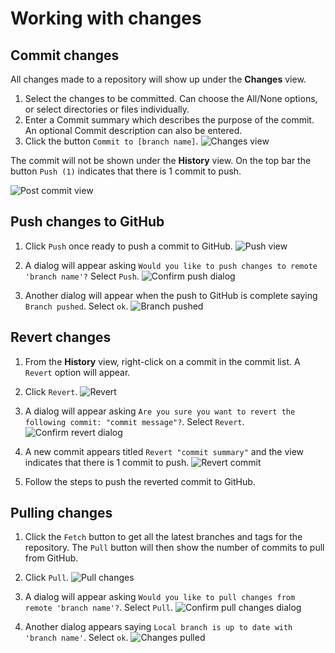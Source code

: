 # Working with changes

## Commit changes

All changes made to a repository will show up under the **Changes** view.

1. Select the changes to be committed. Can choose the All/None options, or select directories or files individually.
2. Enter a Commit summary which describes the purpose of the commit. An optional Commit description can also be entered.
3. Click the button `Commit to [branch name]`.
   <img src="images/changes-view.png" alt="Changes view"/>

The commit will not be shown under the **History** view. On the top bar the button `Push (1)` indicates that there is 1 commit to push.

<img src="images/post-commit-view.png" alt="Post commit view"/>

## Push changes to GitHub

1. Click `Push` once ready to push a commit to GitHub.
   <img src="images/push-view.png" alt="Push view"/>

2. A dialog will appear asking `Would you like to push changes to remote 'branch name'?` Select `Push`.
   <img src="images/confirm-push-changes.png" alt="Confirm push dialog"/>

3. Another dialog will appear when the push to GitHub is complete saying `Branch pushed`. Select `ok`.
   <img src="images/success-push-changes.png" alt="Branch pushed"/>

## Revert changes

1. From the **History** view, right-click on a commit in the commit list. A `Revert` option will appear.
2. Click `Revert`.
   <img src="images/revert.png" alt="Revert"/>

3. A dialog will appear asking `Are you sure you want to revert the following commit: "commit message"?`. Select `Revert`.
   <img src="images/confirm-revert.png" alt="Confirm revert dialog"/>

4. A new commit appears titled `Revert "commit summary"` and the view indicates that there is 1 commit to push.
   <img src="images/revert-commit.png" alt="Revert commit"/>

5. Follow the steps to push the reverted commit to GitHub.

## Pulling changes

1. Click the `Fetch` button to get all the latest branches and tags for the repository. The `Pull` button will then show the number of commits to pull from GitHub.
2. Click `Pull`.
   <img src="images/pull-view.png" alt="Pull changes"/>

3. A dialog will appear asking `Would you like to pull changes from remote 'branch name'?`. Select `Pull`.
   <img src="images/confirm-pull-changes.png" alt="Confirm pull changes dialog"/>

4. Another dialog appears saying `Local branch is up to date with 'branch name'`. Select `ok`.
   <img src="images/success-pull-changes.png" alt="Changes pulled"/>
